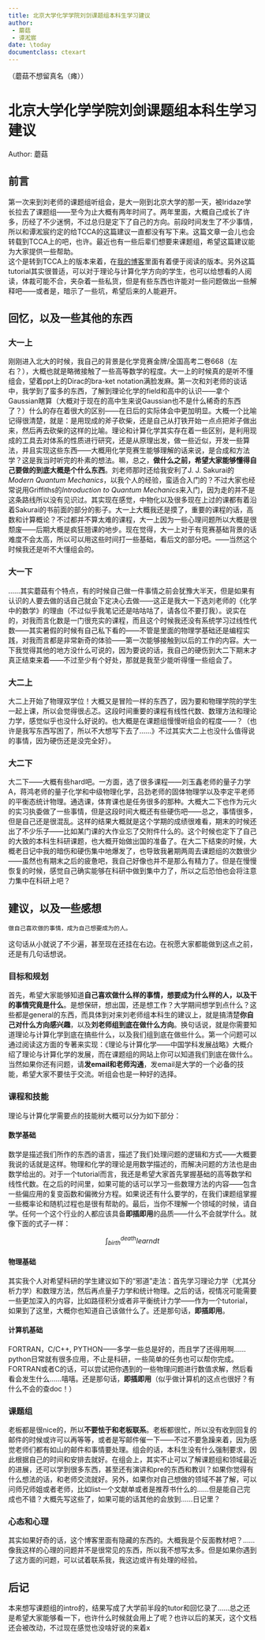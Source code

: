 ```yaml
---
title: 北京大学化学学院刘剑课题组本科生学习建议
author:
 - 蘑菇
 - 谭淞宸
date: \today
documentclass: ctexart
---
```


[^_^]: pandoc 北京大学化学学院刘剑课题组本科生学习建议.md -o 北京大学化学学院刘剑课题组本科生学习建议.pdf -N --pdf-engine -xelatex

（蘑菇不想留真名（瘫））

# 北京大学化学学院刘剑课题组本科生学习建议

Author: 蘑菇

## 前言

第一次来到刘老师的课题组听组会，是大一刚到北京大学的那一天，被Iridaze学长拉去了课题组——至今为止大概有两年时间了。两年里面，大概自己成长了许多，历经了不少迷惘，不过总归是定下了自己的方向。前段时间发生了不少事情，所以和谭淞宸约定的给TCCA的这篇建议一直都没有写下来。这篇文章一会儿也会转载到TCCA上的吧，也许。最近也有一些后辈们想要来课题组，希望这篇建议能为大家提供一些帮助。  
这个是转到TCCA上的版本来着，在[我的博客](https://platinum-berlitz.github.io/post/jlgrouptutor/)里面有着便于阅读的版本。另外这篇tutorial其实很普适，可以对于理论与计算化学方向的学生，也可以给想看的人阅读，体裁可能不合，夹杂着一些私货，但是有些东西也许能对一些问题做出一些解释吧——或者是，暗示了一些坑，希望后来的人能避开。

## 回忆，以及一些其他的东西

### 大一上

刚刚进入北大的时候，我自己的背景是化学竞赛金牌/全国高考二卷668（左右？），大概也就是略微接触了一些高等数学的程度。大一上的时候真的是听不懂组会，望着ppt上的Dirac的bra-ket notation满脸发麻。第一次和刘老师的谈话中，我学到了蛮多的东西，了解到理论化学的field和高中的认识——拿个Gaussian瞎算（大概对于现在的高中生来说Gaussian也不是什么稀奇的东西了？）什么的存在着很大的区别——在日后的实际体会中更加明显。大概一个比喻记得很清楚，就是：是用现成的斧子砍柴，还是自己从打铁开始一点点把斧子做出来，然后再去砍柴的这样的比喻。理论和计算化学其实存在着一些区别，是利用现成的工具去对体系的性质进行研究，还是从原理出发，做一些近似，开发一些算法，并且实现这些东西——大概用化学竞赛生能够理解的话来说，是合成和方法学？这是我当时听完的朴素的想法。嘛，总之，**做什么之前，希望大家能够懂得自己要做的到底大概是个什么东西**。刘老师那时还给我安利了J. J. Sakurai的*Modern Quantum Mechanics*，以我个人的经验，蛮适合入门的？不过大家也经常说用Griffiths的*Introduction to Quantum Mechanics*来入门，因为走的并不是这条路线所以没有见识过。其实现在感觉，中物化以及很多现在上过的课都有着沿着Sakurai的书前面的部分的影子。大一上大概我还是摸了，重要的课程的话，高数和计算概论？不过都并不算太难的课程，大一上因为一些心理问题所以大概是很颓废——后期大概是疯狂翘课的地步。现在觉得，大一上对于有竞赛基础背景的话难度不会太高，所以可以用这些时间打一些基础，看后文的部分吧。——当然这个时候我还是听不大懂组会的。

### 大一下

……其实蘑菇有个特点，有的时候自己做一件事情之前会犹豫大半天，但是如果有认识的人要去做的话自己就会下定决心去做——这正是我大一下选刘老师的《化学中的数学》的理由（不过似乎我笔记还是咕咕咕了，请各位不要打我）。说实在的，对我而言化数是一门很充实的课程，而且这个时候我还没有系统学习过线性代数——其实暑假的时候有自己私下看的——不管是里面的物理学基础还是编程实践，对我而言都是非常新奇的体验——第一次能够接触到以后的工作的内容。大一下我觉得其他的地方没什么可说的，因为要说的话，我自己的硬伤到大二下期末才真正结束来着——不过至少有个好处，那就是我至少能听得懂一些组会了。

### 大二上

大二上开始了物理双学位！大概又是冒险一样的东西了，因为要和物理学院的学生一起上课，所以会觉得很忐忑。这段时间重要的课程有线性代数、数理方法和理论力学，感觉似乎也没什么好说的。也大概是在课题组慢慢听组会的程度——？（也许是我写东西写困了，所以不大想写下去了……》不过其实大二上也没什么值得说的事情，因为硬伤还是没完全好）。

### 大二下

大二下——大概有些hard吧。一方面，选了很多课程——刘玉鑫老师的量子力学A，蒋鸿老师的量子化学和中级物理化学，吕劲老师的固体物理学以及李定平老师的平衡态统计物理。通选课，体育课也是任务很多的那种。大概大二下也作为元火的实习执委做了一些事情，但是这段时间大概还有些硬伤吧——总之，事情很多，但是自己还是很混乱。这样的结果大概就是这个学期的成绩很难看，期末的时候还出了不少乐子——比如某门课的大作业忘了交附件什么的。这个时候也定下了自己的大致的本科生科研课题，也大概开始做出国的准备了。在大二下结束的时候，大概老日记中我的暗伤和硬伤集中地爆发了，也导致我暑期两周去课题组的次数很少——虽然也有期末之后的疲惫吧，我自己好像也并不是那么有精力了。但是在慢慢恢复的时候，感觉自己确实能够在科研中做到集中力了，所以之后恐怕也会将注意力集中在科研上吧？

## 建议，以及一些感想

    做自己喜欢做的事情，成为自己想要成为的人。

这句话从小就说了不少遍，甚至现在还挂在右边。在祝愿大家都能做到这点之前，还是有几句话想说。

### 目标和规划

首先，希望大家能够知道**自己喜欢做什么样的事情，想要成为什么样的人，以及干的事情究竟是什么**。是想保研，想出国，还是想工作？大学期间想学到点什么？这些都是general的东西，而具体到对来刘老师组本科生的建议上，就是搞清楚**你自己对什么方向感兴趣**，以及**刘老师组到底在做什么方向**。换句话说，就是你需要知道理论与计算化学到底在搞些什么，以及我们组到底在做些什么。第一个问题可以通过阅读这方面的专著来实现：《理论与计算化学——中国学科发展战略》大概介绍了理论与计算化学的发展，而在课题组的网站上你可以知道我们到底在做什么。当然如果你还有问题，请**发email和老师沟通**，发email是大学的一个必备的技能，希望大家不要怯于交流。听组会也是一种好的选择。

### 课程和技能

理论与计算化学需要点的技能树大概可以分为如下部分：

#### 数学基础

数学是描述我们所作的东西的语言，描述了我们处理问题的逻辑和方式——大概要我说的话就是这样。物理和化学的理论是用数学描述的，而解决问题的方法也是由数学给出的。对于一个tutorial而言，我还是希望大家首先掌握基础的高等数学和线性代数。在之后的时间里，如果可能的话可以学习一些数理方法的内容——包含一些偏应用的复变函数和偏微分方程。如果说还有什么要学的，在我们课题组掌握一些概率论和随机过程也是很有帮助的。最后，当你不理解一个领域的时候，请自学。任何一个这个行业的人都应该具备**即插即用**的品质——什么不会就学什么。就像下面的式子一样：

$$
\int^{death}_{birth} learn dt
$$

#### 物理基础

其实我个人对希望科研的学生建议如下的“邪道”走法：首先学习理论力学（尤其分析力学）和数理方法，然后再点量子力学和统计物理。之后的话，视情况可能需要一些更加深入的内容，比如路径积分或者非平衡统计力学——作为一个tutorial，如果到了这里，大概你也知道自己该做什么了。还是那句话，**即插即用**。

#### 计算机基础

FORTRAN，C/C++, PYTHON——多学一些总是好的，而且学了还得用啊……python日常就有很多应用，不止是科研，一些简单的任务也可以帮你完成。FORTRAN或者C的话，可以尝试把你遇到的一些物理问题进行数值求解，然后看看会发生什么……嘻嘻。还是那句话，**即插即用**（似乎做计算机的这点也很好？有什么不会的查doc！）

### 课题组

老板都是很nice的，所以**不要怯于和老板联系**。老板都很忙，所以没有收到回复的邮件的时候或许可以再等等，或者是写邮件催一下——不过不要急躁来着，因为感觉老师们都有如山的邮件和事情要处理。组会的话，本科生没有什么强制要求，因此根据自己的时间和安排去就好。在组会上，其实不止可以了解课题组和领域最近的进展，还可以学到很多东西，甚至还有演讲和pre的东西和教训？如果你觉得有什么想法的话，和老师交流就好。另外，如果你对自己想做的领域不甚了解，可以问师兄师姐或者老师，比如list一个文献单或者是推荐书什么的……但是能自己完成也不错？大概先写这些了，如果可能的话其他的会放到……日记里？

### 心态和心理

其实如果好奇的话，这个博客里面有隐藏的东西的。大概我是个反面教材吧？……像我这样的心理的问题并不是很常见的东西，所以我不想写太多。但是如果你遇到了这方面的问题，可以试着联系我，我这边或许有处理的经验。

## 后记

本来想写课题组的intro的，结果写成了大学前半段的tutor和回忆录了……总之还是希望大家能够看一下，也许什么时候就会用上了呢？也许以后的某天，这个文档还会被改动，不过现在感觉也没啥好说的来着x
